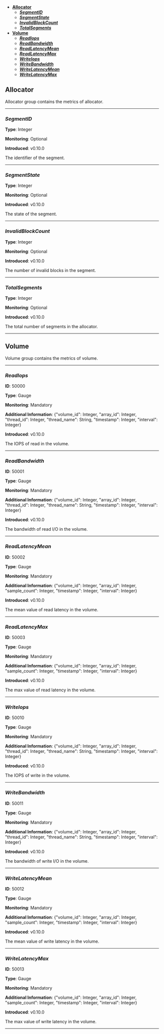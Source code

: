 - [**Allocator**](#allocator)
  - [_**SegmentID**_](#segmentid)
  - [_**SegmentState**_](#segmentstate)
  - [_**InvalidBlockCount**_](#invalidblockcount)
  - [_**TotalSegments**_](#totalsegments)
- [**Volume**](#volume)
  - [_**ReadIops**_](#readiops)
  - [_**ReadBandwidth**_](#readbandwidth)
  - [_**ReadLatencyMean**_](#readlatencymean)
  - [_**ReadLatencyMax**_](#readlatencymax)
  - [_**WriteIops**_](#writeiops)
  - [_**WriteBandwidth**_](#writebandwidth)
  - [_**WriteLatencyMean**_](#writelatencymean)
  - [_**WriteLatencyMax**_](#writelatencymax)


## **Allocator**
Allocator group contains the metrics of allocator. 

---

### _**SegmentID**_

**Type**: Integer

**Monitoring**: Optional

**Introduced**: v0.10.0

The identifier of the segment.

---

### _**SegmentState**_

**Type**: Integer

**Monitoring**: Optional

**Introduced**: v0.10.0

The state of the segment.

---

### _**InvalidBlockCount**_

**Type**: Integer

**Monitoring**: Optional

**Introduced**: v0.10.0

The number of invalid blocks in the segment.

---

### _**TotalSegments**_

**Type**: Integer

**Monitoring**: Optional

**Introduced**: v0.10.0

The total number of segments in the allocator. 

---

## **Volume**

Volume group contains the metrics of volume.

---

### _**ReadIops**_

**ID**: 50000

**Type**: Gauge

**Monitoring**: Mandatory

**Additional Information**: {"volume_id": Integer, "array_id": Integer, "thread_id": Integer, "thread_name": String, "timestamp": Integer, "interval": Integer}

**Introduced**: v0.10.0

The IOPS of read in the volume.

---

### _**ReadBandwidth**_

**ID**: 50001

**Type**: Gauge

**Monitoring**: Mandatory

**Additional Information**: {"volume_id": Integer, "array_id": Integer, "thread_id": Integer, "thread_name": String, "timestamp": Integer, "interval": Integer}

**Introduced**: v0.10.0

The bandwidth of read I/O in the volume.

---

### _**ReadLatencyMean**_

**ID**: 50002

**Type**: Gauge

**Monitoring**: Mandatory

**Additional Information**: {"volume_id": Integer, "array_id": Integer, "sample_count": Integer, "timestamp": Integer, "interval": Integer}

**Introduced**: v0.10.0

The mean value of read latency in the volume.

---

### _**ReadLatencyMax**_

**ID**: 50003

**Type**: Gauge

**Monitoring**: Mandatory

**Additional Information**: {"volume_id": Integer, "array_id": Integer, "sample_count": Integer, "timestamp": Integer, "interval": Integer}

**Introduced**: v0.10.0

The max value of read latency in the volume.

---

### _**WriteIops**_

**ID**: 50010

**Type**: Gauge

**Monitoring**: Mandatory

**Additional Information**: {"volume_id": Integer, "array_id": Integer, "thread_id": Integer, "thread_name": String, "timestamp": Integer, "interval": Integer}

**Introduced**: v0.10.0

The IOPS of write in the volume.

---

### _**WriteBandwidth**_

**ID**: 50011

**Type**: Gauge

**Monitoring**: Mandatory

**Additional Information**: {"volume_id": Integer, "array_id": Integer, "thread_id": Integer, "thread_name": String, "timestamp": Integer, "interval": Integer}

**Introduced**: v0.10.0

The bandwidth of write I/O in the volume.

---

### _**WriteLatencyMean**_

**ID**: 50012

**Type**: Gauge

**Monitoring**: Mandatory

**Additional Information**: {"volume_id": Integer, "array_id": Integer, "sample_count": Integer, "timestamp": Integer, "interval": Integer}

**Introduced**: v0.10.0

The mean value of write latency in the volume.

---

### _**WriteLatencyMax**_

**ID**: 50013

**Type**: Gauge

**Monitoring**: Mandatory

**Additional Information**: {"volume_id": Integer, "array_id": Integer, "sample_count": Integer, "timestamp": Integer, "interval": Integer}

**Introduced**: v0.10.0

The max value of write latency in the volume.

---
